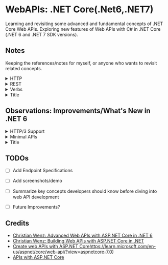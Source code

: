 # WebAPIs: .NET Core(.Net6,.NET7)
Learning and revisiting some advanced and fundamental concepts of .NET Core Web APIs. Exploring new features of Web APIs with C# in .NET Core (.NET 6 and .NET 7 SDK versions).  


## Notes 


Keeping the references/notes for myself, or anyone who wants to revisit related concepts.


<details>
  <summary>HTTP</summary>
  <p>
    &emsp;&emsp;- <a href="https://developer.mozilla.org/en-US/docs/Web/HTTP/Status" target="_blank">HTTP response status codes</a>
  </p>

  <p>
    &emsp;&emsp;- <a href="https://www.debugbear.com/blog/http3-quic-protocol-guide" target="_blank">A Comprehensive Guide To HTTP/3 and QUIC + HTTP/1.1 vs HTTP/2 vs HTTP/3</a>
  </p>

  <p>
    &emsp;&emsp;- <a href="https://datatracker.ietf.org/doc/html/rfc2616" target="_blank">HTTP/1.1 Original Specification</a>
  </p>
</details>


<details>
  <summary>REST</summary>

  <p>&emsp;&emsp;- REST is a design concept.</p>
  
  <p>&emsp;&emsp;- Rest builds on the foundation of HTTP, utilizing its methods, URIs, status codes, and other features to create a scalable and standardized architecture for building web APIs. The principles of REST are designed to align with the capabilities and characteristics of the HTTP protocol.</p>

   <p>&emsp;&emsp;- Uses URIs to access resources.</p>

   <p>&emsp;&emsp;- Uses HTTP verbs for operations.</p>
   <p>
    &emsp;&emsp;- <a href="https://restfulapi.net/rest-architectural-constraints/">REST Architectural Constraints</a>
  </p>
</details>


<details>
    <summary>Verbs</summary>
  
    <p>&emsp;&emsp;- <strong>HTTP methods, also known as verbs, define the actions that can be performed on resources.</strong></p>
    <p>&emsp;&emsp;- <strong>GET:</strong> Uses URIs to retrieve a resource or a collection of resources.</p>
    <p>&emsp;&emsp;- <strong>POST:</strong> Uses URIs to create a new resource.</p>
    <p>&emsp;&emsp;- <strong>PUT or PATCH:</strong> Uses URIs to update an existing resource.</p>
    <p>&emsp;&emsp;- <strong>DELETE:</strong> Uses URIs to remove a resource.</p>
    <p>&emsp;&emsp;- <strong>Uses URIs to access resources.</strong></p>
    <p>&emsp;&emsp;- <strong>These verbs align with the CRUD (Create, Read, Update, Delete) operations commonly associated with data manipulation.</strong></p>
</details>



<details>
      <summary>Title</summary>
      <p>
           Content 1 Content 1 Content 1 Content 1 Content 1
      </p>
</details>

  
## Observations: Improvements/What's New in .NET 6


<details>
      <summary>HTTP/3 Support</summary>
      <p>
      &emsp;&emsp;- .NET 6 includes preview support for HTTP/3. HTTP/3 solves some existing functional and performance challenges by using a new underlying connection protocol called QUIC.QUIC establishes connections more quickly, and connections are independent of the IP address, allowing mobile clients to roam between Wi-fi and cellular networks. 
      </p>
</details>


<details>
  <summary>Minimal APIs</summary>
  <p>
    &emsp;&emsp;- ASP.NET 6 introduces Minimal APIs, offering a lightweight approach to building APIs with reduced boilerplate code. Unlike the traditional ASP.NET Core Web API template, if the <strong>Use controllers</strong> checkbox is unchecked during project creation, no controllers are generated. This feature caters to developers aiming to minimize unnecessary components.
  </p>
  
  <p>
    &emsp;&emsp;- Minimal APIs simplify the process of developing smaller, faster microservices. In scenarios where a microservices or serverless architecture demands small, focused APIs, minimal APIs eliminate unnecessary overhead. They are particularly suitable for APIs with a single, well-defined purpose, providing an efficient way to define such APIs.
  </p>

  <p>
    &emsp;&emsp;- Consider leveraging minimal APIs for quick prototyping, testing, or the creation of temporary APIs to validate ideas. Their lightweight nature makes them well-suited for scenarios where a rapid development cycle and minimal setup are essential.
  </p>
</details>


<details>
      <summary>Title</summary>
      <p>
           Content 1 Content 1 Content 1 Content 1 Content 1
      </p>
</details>


## TODOs


- [ ] Add Endpoint Specifications  
- [ ] Add screenshots/demo  
- [ ] Summarize key concepts developers should know before diving into web API development
- [ ] Future Improvements? 


## Credits


- [Christian Wenz: Advanced Web APIs with ASP.NET Core in .NET 6](https://www.linkedin.com/learning/advanced-web-apis-with-asp-dot-net-core-in-dot-net-6/filtering-items?contextUrn=urn%3Ali%3AlearningCollection%3A7127800062000201728)
- [Christian Wenz: Building Web APIs with ASP.NET Core in .NET](https://www.linkedin.com/learning/building-web-apis-with-asp-dot-net-core-in-dot-net/hello-world-api-style-19429584?contextUrn=urn%3Ali%3AlearningCollection%3A7127800062000201728)
- [Create web APIs with ASP.NET Core](https://learn.microsoft.com/en-us/aspnet/core/web-api/?view=aspnetcore-7.0)https://learn.microsoft.com/en-us/aspnet/core/web-api/?view=aspnetcore-7.0)
- [APIs with ASP.NET Core](https://dotnet.microsoft.com/en-us/apps/aspnet/apis)
